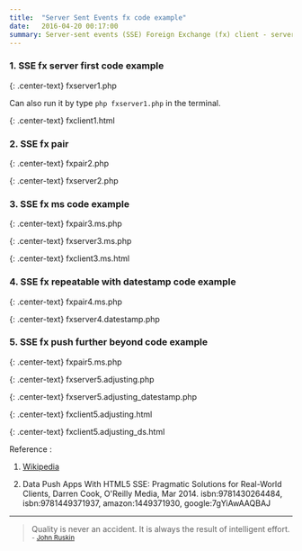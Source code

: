 ```yaml
---
title:  "Server Sent Events fx code example"
date:   2016-04-20 00:17:00
summary: Server-sent events (SSE) Foreign Exchange (fx) client - server code example.
---
```


### 1. SSE fx server first code example

{: .center-text}
fxserver1.php

<script src="http://gist-it.appspot.com/github/apps-libX/appsse937/blob/dev-master/sse3/fxserver1.php?footer=minimal"></script>

Can also run it by type `php fxserver1.php` in the terminal.

{: .center-text}
fxclient1.html

<script src="http://gist-it.appspot.com/github/apps-libX/appsse937/blob/dev-master/sse3/fxclient1.html?footer=minimal"></script>

### 2. SSE fx pair

{: .center-text}
fxpair2.php

<script src="http://gist-it.appspot.com/github/apps-libX/appsse937/blob/dev-master/sse3/fxpair2.php?footer=minimal"></script>

{: .center-text}
fxserver2.php

<script src="http://gist-it.appspot.com/github/apps-libX/appsse937/blob/dev-master/sse3/fxserver2.php?footer=minimal"></script>

### 3. SSE fx ms code example

{: .center-text}
fxpair3.ms.php

<script src="http://gist-it.appspot.com/github/apps-libX/appsse937/blob/dev-master/sse3/fxpair3.ms.php?footer=minimal"></script>

{: .center-text}
fxserver3.ms.php

<script src="http://gist-it.appspot.com/github/apps-libX/appsse937/blob/dev-master/sse3/fxserver3.ms.php?footer=minimal"></script>

{: .center-text}
fxclient3.ms.html

<script src="http://gist-it.appspot.com/github/apps-libX/appsse937/blob/dev-master/sse3/fxclient3.ms.html?footer=minimal"></script>

### 4. SSE fx repeatable with datestamp code example

{: .center-text}
fxpair4.ms.php

<script src="http://gist-it.appspot.com/github/apps-libX/appsse937/blob/dev-master/sse3/fxpair4.ms.php?footer=minimal"></script>

{: .center-text}
fxserver4.datestamp.php

<script src="http://gist-it.appspot.com/github/apps-libX/appsse937/blob/dev-master/sse3/fxserver4.datestamp.php?footer=minimal"></script>

### 5. SSE fx push further beyond code example

{: .center-text}
fxpair5.ms.php

<script src="http://gist-it.appspot.com/github/apps-libX/appsse937/blob/dev-master/sse3/fxpair5.ms.php?footer=minimal"></script>

{: .center-text}
fxserver5.adjusting.php

<script src="http://gist-it.appspot.com/github/apps-libX/appsse937/blob/dev-master/sse3/fxserver5.adjusting.php?footer=minimal"></script>

{: .center-text}
fxserver5.adjusting_datestamp.php

<script src="http://gist-it.appspot.com/github/apps-libX/appsse937/blob/dev-master/sse3/fxserver5.adjusting_datestamp.php?footer=minimal"></script>

{: .center-text}
fxclient5.adjusting.html

<script src="http://gist-it.appspot.com/github/apps-libX/appsse937/blob/dev-master/sse3/fxclient5.adjusting.html?footer=minimal"></script>

{: .center-text}
fxclient5.adjusting_ds.html

<script src="http://gist-it.appspot.com/github/apps-libX/appsse937/blob/dev-master/sse3/fxclient5.adjusting_ds.html?footer=minimal"></script>


Reference :

1. [Wikipedia](https://en.wikipedia.org/wiki/Server-sent_events)

2. Data Push Apps With HTML5 SSE: Pragmatic Solutions for Real-World Clients, Darren Cook, O'Reilly Media, Mar 2014. isbn:9781430264484, isbn:9781449371937, amazon:1449371930, google:7gYiAwAAQBAJ


---
> Quality is never an accident. It is always the result of intelligent effort.
> <small>- [John Ruskin](http://www.brainyquote.com/quotes/quotes/j/johnruskin130005.html)</small>